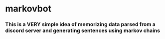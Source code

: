 # markovbot

### This is a VERY simple idea of memorizing data parsed from a discord server and generating sentences using markov chains
